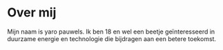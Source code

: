 # Over mij

Mijn naam is yaro pauwels. Ik ben 18 en wel een beetje geïnteresseerd in duurzame energie en technologie die bijdragen aan een betere toekomst.
